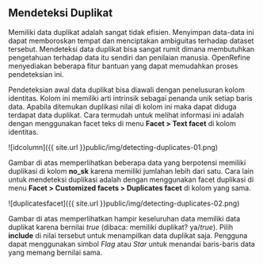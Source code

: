 Mendeteksi Duplikat
-------------------

Memiliki data duplikat adalah sangat tidak efisien. Menyimpan data-data ini dapat memboroskan tempat dan menciptakan ambiguitas terhadap dataset tersebut. Mendeteksi data duplikat bisa sangat rumit dimana membutuhkan pengetahuan terhadap data itu sendiri dan penilaian manusia. OpenRefine menyediakan beberapa fitur bantuan yang dapat memudahkan proses pendeteksian ini.

Pendeteksian awal data duplikat bisa diawali dengan penelusuran kolom identitas. Kolom ini memiliki arti intrinsik sebagai penanda unik setiap baris data. Apabila ditemukan duplikasi nilai di kolom ini maka dapat diduga terdapat data duplikat. Cara termudah untuk melihat informasi ini adalah dengan menggunakan facet teks di menu **Facet > Text facet** di kolom identitas.

![idcolumn]({{ site.url }}public/img/detecting-duplicates-01.png)

Gambar di atas memperlihatkan beberapa data yang berpotensi memiliki duplikasi di kolom **no_sk** karena memiliki jumlahan lebih dari satu. Cara lain untuk mendeteksi duplikasi adalah dengan menggunakan facet duplikasi di menu **Facet > Customized facets > Duplicates facet** di kolom yang sama.

![duplicatesfacet]({{ site.url }}public/img/detecting-duplicates-02.png)

Gambar di atas memperlihatkan hampir keseluruhan data memiliki data duplikat karena bernilai *true* (dibaca: memiliki duplikat? ya/*true*). Pilih **include** di nilai tersebut untuk menampilkan data duplikat saja. Pengguna dapat menggunakan simbol *Flag* atau *Star* untuk menandai baris-baris data yang memang bernilai sama.